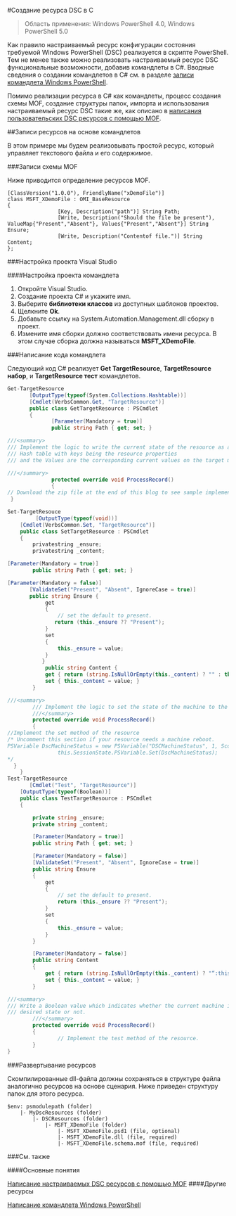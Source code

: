#Создание ресурса DSC в C

> Область применения: Windows PowerShell 4.0, Windows PowerShell 5.0

Как правило настраиваемый ресурс конфигурации состояния требуемой Windows PowerShell (DSC) реализуется в скрипте PowerShell. Тем не менее также можно реализовать настраиваемый ресурс DSC функциональные возможности, добавив командлеты в C#. Вводные сведения о создании командлетов в C# см. в разделе [записи командлета Windows PowerShell](https://technet.microsoft.com/en-us/library/dd878294.aspx).

Помимо реализации ресурса в C# как командлеты, процесс создания схемы MOF, создание структуры папок, импорта и использования настраиваемый ресурс DSC такие же, как описано в [написания пользовательских DSC ресурсов с помощью MOF](authoringResourceMOF.md).

##Записи ресурсов на основе командлетов

В этом примере мы будем реализовывать простой ресурс, который управляет текстового файла и его содержимое.

###Записи схемы MOF

Ниже приводится определение ресурсов MOF.

```
[ClassVersion("1.0.0"), FriendlyName("xDemoFile")]
class MSFT_XDemoFile : OMI_BaseResource
{
                [Key, Description("path")] String Path;
                [Write, Description("Should the file be present"), ValueMap{"Present","Absent"}, Values{"Present","Absent"}] String Ensure;
                [Write, Description("Contentof file.")] String Content;                   
};
```

###Настройка проекта Visual Studio

####Настройка проекта командлета

1. Откройте Visual Studio.
1. Создание проекта C# и укажите имя.
1. Выберите **библиотеки классов** из доступных шаблонов проектов.
1. Щелкните **Ok**.
1. Добавьте ссылку на System.Automation.Management.dll сборку в проект.
1. Измените имя сборки должно соответствовать имени ресурса. В этом случае сборка должна называться **MSFT_XDemoFile**.

###Написание кода командлета

Следующий код C# реализует **Get TargetResource**, **TargetResource набор**, и **TargetResource тест** командлетов.

```C#
Get-TargetResource
       [OutputType(typeof(System.Collections.Hashtable))]
       [Cmdlet(VerbsCommon.Get, "TargetResource")]
       public class GetTargetResource : PSCmdlet
       {
              [Parameter(Mandatory = true)]
              public string Path { get; set; }

///<summary>
/// Implement the logic to write the current state of the resource as a 
/// Hash table with keys being the resource properties 
/// and the Values are the corresponding current values on the target machine.

///</summary>
              protected override void ProcessRecord()
              {
// Download the zip file at the end of this blog to see sample implementation.
 }

Set-TargetResouce
         [OutputType(typeof(void))]
    [Cmdlet(VerbsCommon.Set, "TargetResource")]
    public class SetTargetResource : PSCmdlet
    {
        privatestring _ensure;
        privatestring _content;

[Parameter(Mandatory = true)]
        public string Path { get; set; }

[Parameter(Mandatory = false)]      
       [ValidateSet("Present", "Absent", IgnoreCase = true)]
       public string Ensure {
            get
            {
                // set the default to present.
               return (this._ensure ?? "Present");
            }
            set
            {
                this._ensure = value;
            }
           } 
            public string Content {
            get { return (string.IsNullOrEmpty(this._content) ? "" : this._content); }
            set { this._content = value; }
        }

///<summary>
        /// Implement the logic to set the state of the machine to the desired state.
        ///</summary>
        protected override void ProcessRecord()
        {
//Implement the set method of the resource 
/* Uncomment this section if your resource needs a machine reboot.
PSVariable DscMachineStatus = new PSVariable("DSCMachineStatus", 1, ScopedItemOptions.AllScope);
                this.SessionState.PSVariable.Set(DscMachineStatus);
*/     
  }
    }
Test-TargetResource    
       [Cmdlet("Test", "TargetResource")]
    [OutputType(typeof(Boolean))]
    public class TestTargetResource : PSCmdlet
    {   

        private string _ensure;
        private string _content;

        [Parameter(Mandatory = true)]
        public string Path { get; set; }

        [Parameter(Mandatory = false)]
        [ValidateSet("Present", "Absent", IgnoreCase = true)]
        public string Ensure
        {
            get
            {
                // set the default to present.
                return (this._ensure ?? "Present");
            }
            set
            {
                this._ensure = value;
            }
        }

        [Parameter(Mandatory = false)]
        public string Content
        {
            get { return (string.IsNullOrEmpty(this._content) ? "“:this._content);}
            set { this._content = value; }
        }

///<summary>
/// Write a Boolean value which indicates whether the current machine is in    
/// desired state or not.
        ///</summary>
        protected override void ProcessRecord()
        {
                // Implement the test method of the resource.
        }
}
```

###Развертывание ресурсов

Скомпилированные dll-файла должны сохраняться в структуре файла аналогично ресурсов на основе сценария. Ниже приведен структуру папок для этого ресурса.

```
$env: psmodulepath (folder)
    |- MyDscResources (folder)
        |- DSCResources (folder)
            |- MSFT_XDemoFile (folder)
                |- MSFT_XDemoFile.psd1 (file, optional)
                |- MSFT_XDemoFile.dll (file, required)
                |- MSFT_XDemoFile.schema.mof (file, required)
```

###См. также

####Основные понятия

[Написание настраиваемых DSC ресурсов с помощью MOF](authoringResourceMOF.md)
####Другие ресурсы

[Написание командлета Windows PowerShell](https://msdn.microsoft.com/en-us/library/dd878294.aspx)



